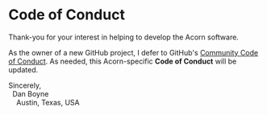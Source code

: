 # Code of Conduct

Thank-you for your interest in helping to develop the Acorn software. 

As the owner of a new GitHub project, I defer to GitHub's [Community Code of Conduct](https://docs.github.com/en/site-policy/github-terms/github-community-code-of-conduct). As needed, this Acorn-specific **Code of Conduct** will be updated. 

Sincerely,  
&nbsp; Dan Boyne  
&nbsp; &nbsp; Austin, Texas, USA
